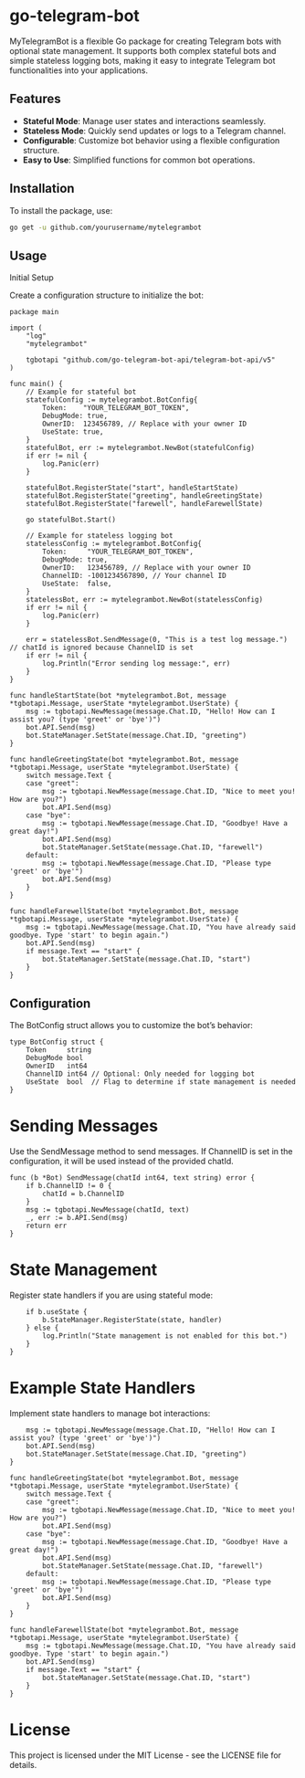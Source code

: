 # go-telegram-bot

MyTelegramBot is a flexible Go package for creating Telegram bots with optional state management. It supports both complex stateful bots and simple stateless logging bots, making it easy to integrate Telegram bot functionalities into your applications.

## Features

- **Stateful Mode**: Manage user states and interactions seamlessly.
- **Stateless Mode**: Quickly send updates or logs to a Telegram channel.
- **Configurable**: Customize bot behavior using a flexible configuration structure.
- **Easy to Use**: Simplified functions for common bot operations.

## Installation

To install the package, use:

```sh
go get -u github.com/yourusername/mytelegrambot
```

## Usage

Initial Setup

Create a configuration structure to initialize the bot:
```
package main

import (
    "log"
    "mytelegrambot"

    tgbotapi "github.com/go-telegram-bot-api/telegram-bot-api/v5"
)

func main() {
    // Example for stateful bot
    statefulConfig := mytelegrambot.BotConfig{
        Token:    "YOUR_TELEGRAM_BOT_TOKEN",
        DebugMode: true,
        OwnerID:  123456789, // Replace with your owner ID
        UseState: true,
    }
    statefulBot, err := mytelegrambot.NewBot(statefulConfig)
    if err != nil {
        log.Panic(err)
    }

    statefulBot.RegisterState("start", handleStartState)
    statefulBot.RegisterState("greeting", handleGreetingState)
    statefulBot.RegisterState("farewell", handleFarewellState)

    go statefulBot.Start()

    // Example for stateless logging bot
    statelessConfig := mytelegrambot.BotConfig{
        Token:     "YOUR_TELEGRAM_BOT_TOKEN",
        DebugMode: true,
        OwnerID:   123456789, // Replace with your owner ID
        ChannelID: -1001234567890, // Your channel ID
        UseState:  false,
    }
    statelessBot, err := mytelegrambot.NewBot(statelessConfig)
    if err != nil {
        log.Panic(err)
    }

    err = statelessBot.SendMessage(0, "This is a test log message.") // chatId is ignored because ChannelID is set
    if err != nil {
        log.Println("Error sending log message:", err)
    }
}

func handleStartState(bot *mytelegrambot.Bot, message *tgbotapi.Message, userState *mytelegrambot.UserState) {
    msg := tgbotapi.NewMessage(message.Chat.ID, "Hello! How can I assist you? (type 'greet' or 'bye')")
    bot.API.Send(msg)
    bot.StateManager.SetState(message.Chat.ID, "greeting")
}

func handleGreetingState(bot *mytelegrambot.Bot, message *tgbotapi.Message, userState *mytelegrambot.UserState) {
    switch message.Text {
    case "greet":
        msg := tgbotapi.NewMessage(message.Chat.ID, "Nice to meet you! How are you?")
        bot.API.Send(msg)
    case "bye":
        msg := tgbotapi.NewMessage(message.Chat.ID, "Goodbye! Have a great day!")
        bot.API.Send(msg)
        bot.StateManager.SetState(message.Chat.ID, "farewell")
    default:
        msg := tgbotapi.NewMessage(message.Chat.ID, "Please type 'greet' or 'bye'")
        bot.API.Send(msg)
    }
}

func handleFarewellState(bot *mytelegrambot.Bot, message *tgbotapi.Message, userState *mytelegrambot.UserState) {
    msg := tgbotapi.NewMessage(message.Chat.ID, "You have already said goodbye. Type 'start' to begin again.")
    bot.API.Send(msg)
    if message.Text == "start" {
        bot.StateManager.SetState(message.Chat.ID, "start")
    }
}
```

## Configuration

The BotConfig struct allows you to customize the bot’s behavior:

```
type BotConfig struct {
    Token     string
    DebugMode bool
    OwnerID   int64
    ChannelID int64 // Optional: Only needed for logging bot
    UseState  bool  // Flag to determine if state management is needed
}
```

# Sending Messages

Use the SendMessage method to send messages. If ChannelID is set in the configuration, it will be used instead of the provided chatId.

```
func (b *Bot) SendMessage(chatId int64, text string) error {
    if b.ChannelID != 0 {
        chatId = b.ChannelID
    }
    msg := tgbotapi.NewMessage(chatId, text)
    _, err := b.API.Send(msg)
    return err
}
```

# State Management

Register state handlers if you are using stateful mode:

```func (b *Bot) RegisterState(state string, handler StateHandler) {
    if b.useState {
        b.StateManager.RegisterState(state, handler)
    } else {
        log.Println("State management is not enabled for this bot.")
    }
}
```

# Example State Handlers

Implement state handlers to manage bot interactions:

```func handleStartState(bot *mytelegrambot.Bot, message *tgbotapi.Message, userState *mytelegrambot.UserState) {
    msg := tgbotapi.NewMessage(message.Chat.ID, "Hello! How can I assist you? (type 'greet' or 'bye')")
    bot.API.Send(msg)
    bot.StateManager.SetState(message.Chat.ID, "greeting")
}

func handleGreetingState(bot *mytelegrambot.Bot, message *tgbotapi.Message, userState *mytelegrambot.UserState) {
    switch message.Text {
    case "greet":
        msg := tgbotapi.NewMessage(message.Chat.ID, "Nice to meet you! How are you?")
        bot.API.Send(msg)
    case "bye":
        msg := tgbotapi.NewMessage(message.Chat.ID, "Goodbye! Have a great day!")
        bot.API.Send(msg)
        bot.StateManager.SetState(message.Chat.ID, "farewell")
    default:
        msg := tgbotapi.NewMessage(message.Chat.ID, "Please type 'greet' or 'bye'")
        bot.API.Send(msg)
    }
}

func handleFarewellState(bot *mytelegrambot.Bot, message *tgbotapi.Message, userState *mytelegrambot.UserState) {
    msg := tgbotapi.NewMessage(message.Chat.ID, "You have already said goodbye. Type 'start' to begin again.")
    bot.API.Send(msg)
    if message.Text == "start" {
        bot.StateManager.SetState(message.Chat.ID, "start")
    }
}
```

# License

This project is licensed under the MIT License - see the LICENSE file for details.
